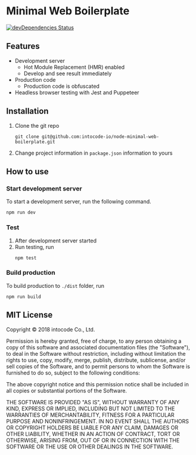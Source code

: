# Minimal Web Boilerplate
[![devDependencies Status](https://david-dm.org/intocode-io/node-minimal-web-boilerplate/dev-status.svg)](https://david-dm.org/intocode-io/node-minimal-web-boilerplate?type=dev)

## Features
* Development server
    * Hot Module Replacement (HMR) enabled
    * Develop and see result immediately
* Production code
    * Production code is obfuscated
* Headless browser testing with Jest and Puppeteer

## Installation
1. Clone the git repo
    ```
    git clone git@github.com:intocode-io/node-minimal-web-boilerplate.git
    ```
2. Change project information in `package.json` information to yours

## How to use
### Start development server
To start a development server, run the following command.
```
npm run dev
```

### Test
1. After development server started
2. Run testing, run
    ```
    npm test
    ```

### Build production
To build production to `./dist` folder, run
```
npm run build
```

## MIT License

Copyright &copy; 2018 intocode Co., Ltd.

Permission is hereby granted, free of charge, to any person obtaining a copy
of this software and associated documentation files (the "Software"), to deal
in the Software without restriction, including without limitation the rights
to use, copy, modify, merge, publish, distribute, sublicense, and/or sell
copies of the Software, and to permit persons to whom the Software is
furnished to do so, subject to the following conditions:

The above copyright notice and this permission notice shall be included in all
copies or substantial portions of the Software.

THE SOFTWARE IS PROVIDED "AS IS", WITHOUT WARRANTY OF ANY KIND, EXPRESS OR
IMPLIED, INCLUDING BUT NOT LIMITED TO THE WARRANTIES OF MERCHANTABILITY,
FITNESS FOR A PARTICULAR PURPOSE AND NONINFRINGEMENT. IN NO EVENT SHALL THE
AUTHORS OR COPYRIGHT HOLDERS BE LIABLE FOR ANY CLAIM, DAMAGES OR OTHER
LIABILITY, WHETHER IN AN ACTION OF CONTRACT, TORT OR OTHERWISE, ARISING FROM,
OUT OF OR IN CONNECTION WITH THE SOFTWARE OR THE USE OR OTHER DEALINGS IN THE
SOFTWARE.

